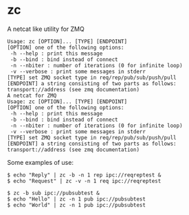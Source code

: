 # zc
A netcat like utility for ZMQ

    Usage: zc [OPTION]... [TYPE] [ENDPOINT]
    [OPTION] one of the following options:
     -h --help : print this message
     -b --bind : bind instead of connect
     -n --nbiter : number of iterations (0 for infinite loop)
     -v --verbose : print some messages in stderr
    [TYPE] set ZMQ socket type in req/rep/pub/sub/push/pull
    [ENDPOINT] a string consisting of two parts as follows: transport://address (see zmq documentation)
    A netcat for ZMQ
    Usage: zc [OPTION]... [TYPE] [ENDPOINT]
    [OPTION] one of the following options:
     -h --help : print this message
     -b --bind : bind instead of connect
     -n --nbiter : number of iterations (0 for infinite loop)
     -v --verbose : print some messages in stderr
    [TYPE] set ZMQ socket type in req/rep/pub/sub/push/pull
    [ENDPOINT] a string consisting of two parts as follows: transport://address (see zmq documentation)

Some examples of use:

    $ echo "Reply" | zc -b -n 1 rep ipc://reqreptest &
    $ echo "Request" | zc -v -n 1 req ipc://reqreptest

    $ zc -b sub ipc://pubsubtest &
    $ echo "Hello" | zc -n 1 pub ipc://pubsubtest
    $ echo "World" | zc -n 1 pub ipc://pubsubtest


